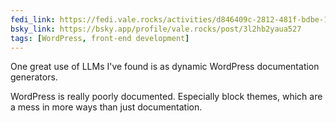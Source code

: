 ```yaml
---
fedi_link: https://fedi.vale.rocks/activities/d846409c-2812-481f-bdbe-1e4941ac5bf7
bsky_link: https://bsky.app/profile/vale.rocks/post/3l2hb2yaua527
tags: [WordPress, front-end development]
---
```


One great use of LLMs I've found is as dynamic WordPress documentation generators.

WordPress is really poorly documented. Especially block themes, which are a mess in more ways than just documentation.
